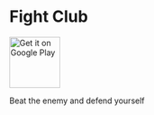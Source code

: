 # Fight Club

<a href='https://play.google.com/store/apps/details?id=com.carapacik.fightclub'><img alt='Get it on Google Play' src='https://play.google.com/intl/en_us/badges/images/generic/en_badge_web_generic.png' height='90px'/></a>

Beat the enemy and defend yourself